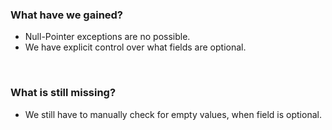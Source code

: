 
<h3 class="fragment">What have we gained?</h3>

<ul>
    <li class="fragment">Null-Pointer exceptions are no possible.</li>
    <li class="fragment">We have explicit control over what fields are optional.</li>
</ul>

<br>

<h3 class="fragment">What is still missing?</h3>

<ul>
    <li class="fragment">We still have to manually check for empty values, when field is optional.</li>
</ul>
